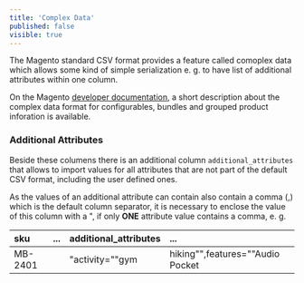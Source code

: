 ```yaml
---
title: 'Complex Data'
published: false
visible: true
---
```


The Magento standard CSV format provides a feature called comoplex data which allows some kind of simple serialization e. g. to have list of additional attributes within one column.

On the Magento [developer documentation](https://docs.magento.com/m2/ce/user_guide/system/data-complex.html), a short description about the complex data format for configurables, bundles and grouped product inforation is available. 

### Additional Attributes

Beside these columens there is an additional column `additional_attributes` that allows to import values for all attributes that are not part of the default CSV format, including the user defined ones.

As the values of an additional attribute can contain also contain a comma (,) which is the default column separator, it is necessary to enclose the value of this column with a ", if only **ONE** attribute value contains a comma, e. g.

| sku     | ... | additional_attributes                                                                                    | ... |
|:--------|:----|:---------------------------------------------------------------------------------------------------------|:----|
| MB-2401 |     | "activity=""gym|hiking"",features=""Audio Pocket|Laptop Sleeve, 15 inches"""                             |     |


